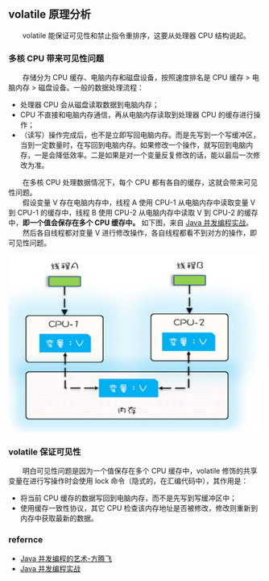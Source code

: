 
## volatile 原理分析
　　volatile 能保证可见性和禁止指令重排序，这要从处理器 CPU 结构说起。

### 多核 CPU 带来可见性问题
　　存储分为 CPU 缓存、电脑内存和磁盘设备，按照速度排名是 CPU 缓存 > 电脑内存 > 磁盘设备。一般的数据处理流程：

- 处理器 CPU 会从磁盘读取数据到电脑内存；
- CPU 不直接和电脑内存通信，再从电脑内存读取到处理器 CPU 的缓存进行操作；
- （读写）操作完成后，也不是立即写回电脑内存。而是先写到一个写缓冲区，当到一定数量时，在写回到电脑内存。如果修改一个操作，就写回到电脑内存，一是会降低效率。二是如果是对一个变量反复修改的话，能以最后一次修改为准。

　　在多核 CPU 处理数据情况下，每个 CPU 都有各自的缓存，这就会带来可见性问题。<br />
　　假设变量 V 存在电脑内存中，线程 A 使用 CPU-1 从电脑内存中读取变量 V 到 CPU-1 的缓存中，线程 B 使用 CPU-2 从电脑内存中读取 V 到 CPU-2 的缓存中，**即一个值会保存在多个 CPU 缓存中。** 如下图，来自 [Java 并发编程实战](https://time.geekbang.org/column/intro/159?code=yE7R5cKO5kMK5ONX2ztB0K-wA4vq6G8XKv27rKwK3o0%3D%5Cx26amp%3Butm_term%3DSPoster)。<br />
　　然后各自线程都对变量 V 进行修改操作，各自线程都看不到对方的操作，即可见性问题。

![avatar](photo_1.png)

### volatile 保证可见性
　　明白可见性问题是因为一个值保存在多个 CPU 缓存中，volatile 修饰的共享变量在进行写操作时会使用 lock 命令（隐式的，在汇编代码中），其作用是：

- 将当前 CPU 缓存的数据写回到电脑内存，而不是先写到写缓冲区中；
- 使用缓存一致性协议，其它 CPU 检查该内存地址是否被修改，修改则重新到内存中获取最新的数据。

### refernce

- [Java 并发编程的艺术-方腾飞](https://item.jd.com/11740734.html)
- [Java 并发编程实战](https://time.geekbang.org/column/intro/159?code=yE7R5cKO5kMK5ONX2ztB0K-wA4vq6G8XKv27rKwK3o0%3D%5Cx26amp%3Butm_term%3DSPoster)
